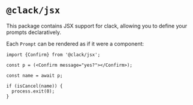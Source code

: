 # `@clack/jsx`

This package contains JSX support for clack, allowing you to define your
prompts declaratively.

Each `Prompt` can be rendered as if it were a component:

```tsx
import {Confirm} from '@clack/jsx';

const p = (<Confirm message="yes?"></Confirm>);

const name = await p;

if (isCancel(name)) {
  process.exit(0);
}
```
